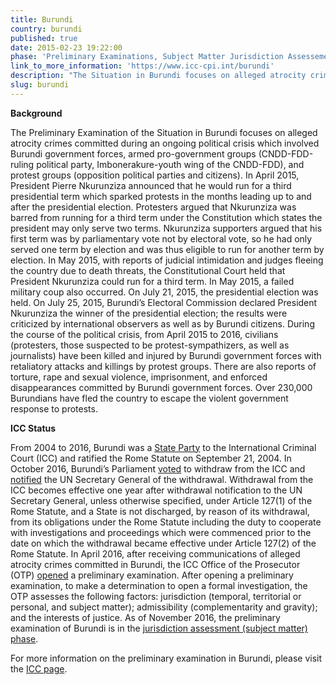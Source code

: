 ```yaml
---
title: Burundi
country: burundi
published: true
date: 2015-02-23 19:22:00
phase: 'Preliminary Examinations, Subject Matter Jurisdiction Assessement'
link_to_more_information: 'https://www.icc-cpi.int/burundi'
description: "The Situation in Burundi focuses on alleged atrocity crimes committed during an ongoing political crisis, following disputed 2015 presidential elections results, which involved Burundi government forces, armed pro-government groups (CNDD-FDD-ruling political party, Imbonerakure-youth wing of the CNDD-FDD), and protest groups (opposition political parties\_and citizens). The preliminary examination is in the jurisdiction assessment phase."
slug: burundi
---
```



**Background** &nbsp;&nbsp;

The Preliminary Examination of the Situation in Burundi focuses on alleged atrocity crimes committed during an ongoing political crisis which involved Burundi government forces, armed pro-government groups (CNDD-FDD-ruling political party, Imbonerakure-youth wing of the CNDD-FDD), and protest groups (opposition political parties and citizens). In April 2015, President Pierre Nkurunziza announced that he would run for a third presidential term which sparked protests in the months leading up to and after the presidential election. Protesters argued that Nkurunziza was barred from running for a third term under the Constitution which states the president may only serve two terms. Nkurunziza supporters argued that his first term was by parliamentary vote not by electoral vote, so he had only served one term by election and was thus eligible to run for another term by election. In May 2015, with reports of judicial intimidation and judges fleeing the country due to death threats, the Constitutional Court held that President Nkurunziza could run for a third term. In May 2015, a failed military coup also occurred. On July 21, 2015, the presidential election was held. On July 25, 2015, Burundi’s Electoral Commission declared President Nkurunziza the winner of the presidential election; the results were criticized by international observers as well as by Burundi citizens. During the course of the political crisis, from April 2015 to 2016, civilians (protesters, those suspected to be protest-sympathizers, as well as journalists) have been killed and injured by Burundi government forces with retaliatory attacks and killings by protest groups. There are also reports of torture, rape and sexual violence, imprisonment, and enforced disappearances committed by Burundi government forces. Over 230,000 Burundians have fled the country to escape the violent government response to protests.&nbsp; &nbsp; &nbsp;&nbsp;

**ICC Status** &nbsp;&nbsp;

From 2004 to 2016, Burundi was a [State Party](https://asp.icc-cpi.int/en_menus/asp/states%20parties/african%20states/Pages/burundi.aspx) to the International Criminal Court (ICC) and ratified the Rome Statute on September 21, 2004. In October 2016, Burundi’s Parliament [voted](https://www.icc-cpi.int/Pages/item.aspx?name=pr1244) to withdraw from the ICC and [notified](https://www.un.org/sg/en/content/highlight/2016-10-27.html) the UN Secretary General of the withdrawal. Withdrawal from the ICC becomes effective one year after withdrawal notification to the UN Secretary General, unless otherwise specified, under Article 127(1) of the Rome Statute, and a State is not discharged, by reason of its withdrawal, from its obligations under the Rome Statute including the duty to cooperate with investigations and proceedings which were commenced prior to the date on which the withdrawal became effective under Article 127(2) of the Rome Statute. In April 2016, after receiving communications of alleged atrocity crimes committed in Burundi, the ICC Office of the Prosecutor (OTP) [opened](https://www.icc-cpi.int/Pages/item.aspx?name=otp-stat-25-04-2016) a preliminary examination. After opening a preliminary examination, to make a determination to open a formal investigation, the OTP assesses the following factors: jurisdiction (temporal, territorial or personal, and subject matter); admissibility (complementarity and gravity); and the interests of justice. As of November 2016, the preliminary examination of Burundi is in the [jurisdiction assessment (subject matter) phase](https://www.icc-cpi.int/iccdocs/otp/161114-otp-rep-PE_ENG.pdf). &nbsp; &nbsp;&nbsp;&nbsp;

For more information on the preliminary examination in Burundi, please visit the [ICC page](https://www.icc-cpi.int/burundi).